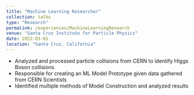 ```yaml
---
title: "Machine Learning Researcher"
collection: talks
type: "Research"
permalink: /experiences/MachineLearningResearch
venue: "Santa Cruz Institute for Particle Physics"
date: 2022-03-01
location: "Santa Cruz, California"
---
```


-  Analyzed and processed particle collisions from CERN to identify Higgs Boson collisions
-  Responsible for creating an ML Model Prototype given data gathered from CERN Scientists
-  Identified multiple methods of Model Construction and analyzed results